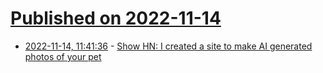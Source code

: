 # [Published on 2022-11-14](index.md)

* [2022-11-14, 11:41:36](https://news.ycombinator.com/item?id=33592691) - [Show HN: I created a site to make AI generated photos of your pet](https://www.petpic.ai/)
